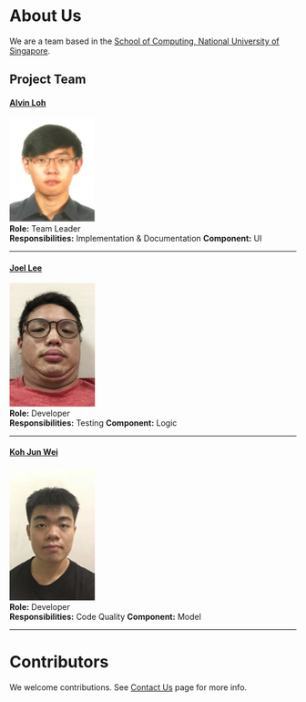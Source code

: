 # About Us

We are a team based in the [School of Computing, National University of Singapore](http://www.comp.nus.edu.sg).

## Project Team

#### [Alvin Loh](http://github.com/alvinlyj) <br>
<img src="images/AlvinLoh.png" width="150"><br>
**Role:** Team Leader <br>
**Responsibilities:** Implementation & Documentation
**Component:** UI

-----

#### [Joel Lee](http://github.com/joelleejh)
<img src="images/JoelLee.png" width="150"><br>
**Role:** Developer <br>
**Responsibilities:** Testing
**Component:** Logic

-----

#### [Koh Jun Wei](http://github.com/KohJunWei)
<img src="images/KohJunWei.png" width="150"><br>
**Role:** Developer <br>
**Responsibilities:** Code Quality
**Component:** Model

-----

# Contributors

We welcome contributions. See [Contact Us](ContactUs.md) page for more info.

